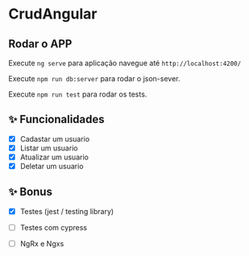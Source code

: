 # CrudAngular

## Rodar o APP

Execute `ng serve` para aplicação navegue até `http://localhost:4200/`

Execute `npm run db:server` para rodar o json-sever.

Execute `npm run test` para rodar os tests.


## :sparkles: Funcionalidades ##

- [x] Cadastar um usuario
- [x] Listar um usuario
- [x] Atualizar um usuario
- [x] Deletar um usuario

## :sparkles: Bonus ##

- [x] Testes (jest / testing library)
- [ ] Testes com cypress
- [ ] NgRx e Ngxs



